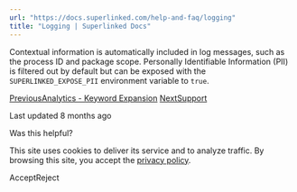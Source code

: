 ```yaml
---
url: "https://docs.superlinked.com/help-and-faq/logging"
title: "Logging | Superlinked Docs"
---
```


Contextual information is automatically included in log messages, such as the process ID and package scope. Personally Identifiable Information (PII) is filtered out by default but can be exposed with the `SUPERLINKED_EXPOSE_PII` environment variable to `true`.

[PreviousAnalytics - Keyword Expansion](https://docs.superlinked.com/tutorials/analytics-keyword-expansion) [NextSupport](https://docs.superlinked.com/help-and-faq/support)

Last updated 8 months ago

Was this helpful?

This site uses cookies to deliver its service and to analyze traffic. By browsing this site, you accept the [privacy policy](https://superlinked.com/policies/privacy-policy).

AcceptReject